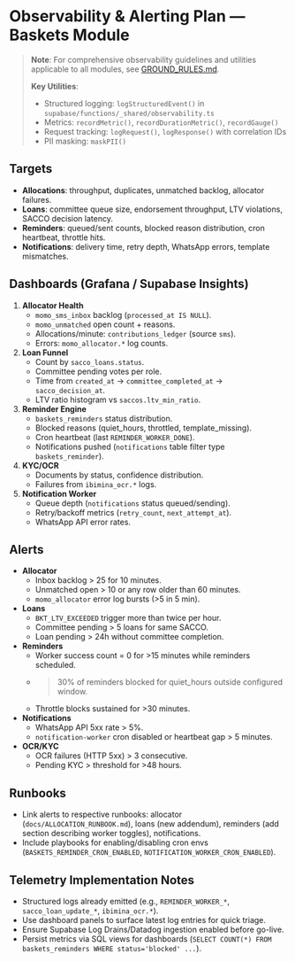 # Observability & Alerting Plan — Baskets Module

> **Note**: For comprehensive observability guidelines and utilities applicable to all modules, see [GROUND_RULES.md](GROUND_RULES.md).
>
> **Key Utilities**:
> - Structured logging: `logStructuredEvent()` in `supabase/functions/_shared/observability.ts`
> - Metrics: `recordMetric()`, `recordDurationMetric()`, `recordGauge()`
> - Request tracking: `logRequest()`, `logResponse()` with correlation IDs
> - PII masking: `maskPII()`

## Targets
- **Allocations**: throughput, duplicates, unmatched backlog, allocator failures.
- **Loans**: committee queue size, endorsement throughput, LTV violations, SACCO decision latency.
- **Reminders**: queued/sent counts, blocked reason distribution, cron heartbeat, throttle hits.
- **Notifications**: delivery time, retry depth, WhatsApp errors, template mismatches.

## Dashboards (Grafana / Supabase Insights)
1. **Allocator Health**
   - `momo_sms_inbox` backlog (`processed_at IS NULL`).
   - `momo_unmatched` open count + reasons.
   - Allocations/minute: `contributions_ledger` (source `sms`).
   - Errors: `momo_allocator.*` log counts.
2. **Loan Funnel**
   - Count by `sacco_loans.status`.
   - Committee pending votes per role.
   - Time from `created_at` → `committee_completed_at` → `sacco_decision_at`.
   - LTV ratio histogram vs `saccos.ltv_min_ratio`.
3. **Reminder Engine**
   - `baskets_reminders` status distribution.
   - Blocked reasons (quiet_hours, throttled, template_missing).
   - Cron heartbeat (last `REMINDER_WORKER_DONE`).
   - Notifications pushed (`notifications` table filter type `baskets_reminder`).
4. **KYC/OCR**
   - Documents by status, confidence distribution.
   - Failures from `ibimina_ocr.*` logs.
5. **Notification Worker**
   - Queue depth (`notifications` status queued/sending).
   - Retry/backoff metrics (`retry_count`, `next_attempt_at`).
   - WhatsApp API error rates.

## Alerts
- **Allocator**
  - Inbox backlog > 25 for 10 minutes.
  - Unmatched open > 10 or any row older than 60 minutes.
  - `momo_allocator` error log bursts (>5 in 5 min).
- **Loans**
  - `BKT_LTV_EXCEEDED` trigger more than twice per hour.
  - Committee pending > 5 loans for same SACCO.
  - Loan pending > 24h without committee completion.
- **Reminders**
  - Worker success count = 0 for >15 minutes while reminders scheduled.
  - >30% of reminders blocked for quiet_hours outside configured window.
  - Throttle blocks sustained for >30 minutes.
- **Notifications**
  - WhatsApp API 5xx rate > 5%.
  - `notification-worker` cron disabled or heartbeat gap > 5 minutes.
- **OCR/KYC**
  - OCR failures (HTTP 5xx) > 3 consecutive.
  - Pending KYC > threshold for >48 hours.

## Runbooks
- Link alerts to respective runbooks: allocator (`docs/ALLOCATION_RUNBOOK.md`), loans (new addendum), reminders (add section describing worker toggles), notifications.
- Include playbooks for enabling/disabling cron envs (`BASKETS_REMINDER_CRON_ENABLED`, `NOTIFICATION_WORKER_CRON_ENABLED`).

## Telemetry Implementation Notes
- Structured logs already emitted (e.g., `REMINDER_WORKER_*`, `sacco_loan_update_*`, `ibimina_ocr.*`).
- Use dashboard panels to surface latest log entries for quick triage.
- Ensure Supabase Log Drains/Datadog ingestion enabled before go-live.
- Persist metrics via SQL views for dashboards (`SELECT COUNT(*) FROM baskets_reminders WHERE status='blocked' ...`).
